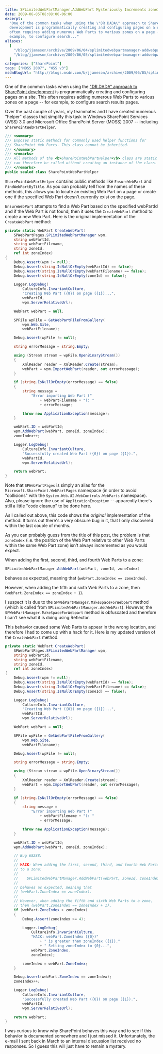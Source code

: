 ```yaml
---
title: SPLimitedWebPartManager.AddWebPart Mysteriously Increments zoneIndex
date: 2009-06-05T08:08:00-06:00
excerpt:
  "One of the common tasks when using the \"DR.DADA\" approach to SharePoint
  development is programmatically creating and configuring pages on a site. This
  often requires adding numerous Web Parts to various zones on a page -- for
  example, to configure search..."
aliases:
  [
    "/blog/jjameson/archive/2009/06/04/splimitedwebpartmanager-addwebpart-mysteriously-increments-zoneindex.aspx",
    "/blog/jjameson/archive/2009/06/05/splimitedwebpartmanager-addwebpart-mysteriously-increments-zoneindex.aspx",
  ]
categories: ["SharePoint"]
tags: ["MOSS 2007", "WSS v3"]
msdnBlogUrl: "http://blogs.msdn.com/b/jjameson/archive/2009/06/05/splimitedwebpartmanager-addwebpart-mysteriously-increments-zoneindex.aspx"
---
```


One of the common tasks when using the
["DR.DADA" approach to SharePoint development](/blog/jjameson/2009/03/31/introducing-the-dr-dada-approach-to-sharepoint-development)
is programmatically creating and configuring pages on a site. This often
requires adding numerous Web Parts to various zones on a page -- for example, to
configure search results pages.

Over the past couple of years, my teammates and I have created numerous "helper"
classes that simplify this task in Windows SharePoint Services (WSS) 3.0 and
Microsoft Office SharePoint Server (MOSS) 2007 -- including
`SharePointWebPartHelper`.

```C#
/// <summary>
/// Exposes static methods for commonly used helper functions for
/// SharePoint Web Parts. This class cannot be inherited.
/// </summary>
/// <remarks>
/// All methods of the <b>SharePointWebPartHelper</b> class are static and
/// can therefore be called without creating an instance of the class.
/// </remarks>
public sealed class SharePointWebPartHelper
```

`SharePointWebPartHelper` contains public methods like `EnsureWebPart` and
`FindWebPartByTitle`. As you can probably tell from the names of these methods,
this allows you to locate an existing Web Part on a page or create one if the
specified Web Part doesn't currently exist on the page.

`EnsureWebPart` attempts to find a Web Part based on the specified webPartId and
if the Web Part is not found, then it uses the `CreateWebPart` method to create
a new Web Part. Here is the original implementation of the `CreateWebPart`
method:

```C#
private static WebPart CreateWebPart(
    SPWebPartPages.SPLimitedWebPartManager wpm,
    string webPartId,
    string webPartFilename,
    string zoneId,
    ref int zoneIndex)
{
    Debug.Assert(wpm != null);
    Debug.Assert(string.IsNullOrEmpty(webPartId) == false);
    Debug.Assert(string.IsNullOrEmpty(webPartFilename) == false);
    Debug.Assert(string.IsNullOrEmpty(zoneId) == false);

    Logger.LogDebug(
        CultureInfo.InvariantCulture,
        "Creating Web Part ({0}) on page ({1})...",
        webPartId,
        wpm.ServerRelativeUrl);

    WebPart webPart = null;

    SPFile wpFile = GetWebPartFileFromGallery(
        wpm.Web.Site,
        webPartFilename);

    Debug.Assert(wpFile != null);

    string errorMessage = string.Empty;

    using (Stream stream = wpFile.OpenBinaryStream())
    {
        XmlReader reader = XmlReader.Create(stream);
        webPart = wpm.ImportWebPart(reader, out errorMessage);
    }

    if (string.IsNullOrEmpty(errorMessage) == false)
    {
        string message =
            "Error importing Web Part ("
                + webPartFilename + "): "
                + errorMessage;

        throw new ApplicationException(message);
    }

    webPart.ID = webPartId;
    wpm.AddWebPart(webPart, zoneId, zoneIndex);
    zoneIndex++;

    Logger.LogDebug(
        CultureInfo.InvariantCulture,
        "Successfully created Web Part ({0}) on page ({1}).",
        webPartId,
        wpm.ServerRelativeUrl);

    return webPart;
}
```

Note that `SPWebPartPages` is simply an alias for the
`Microsoft.SharePoint.WebPartPages` namespace (in order to avoid "collisions"
with the `System.Web.UI.WebControls.WebParts` namespace). Also, please ignore
the use of `ApplicationException` -- apparently there's still a little "code
cleanup" to be done here.

As I called out above, this code shows the _original_ implementation of the
method. It turns out there's a very obscure bug in it, that I only discovered
within the last couple of months.

As you can probably guess from the title of this post, the problem is that
`zoneIndex` (i.e. the position of the Web Part relative to other Web Parts
within the same Web Part zone) isn't always incremented as you would expect.

When adding the first, second, third, and fourth Web Parts to a zone:

```C#
SPLimitedWebPartManager.AddWebPart(webPart, zoneId, zoneIndex)
```

behaves as expected, meaning that (`webPart.ZoneIndex == zoneIndex`).

However, when adding the fifth and sixth Web Parts to a zone, then
(`webPart.ZoneIndex == zoneIndex + 1`).

I suspect it is due to the `SPWebPartManager.MakeSpaceForWebpart` method (which
is called from `SPLimitedWebPartManager.AddWebPart`). However, the
`SPWebPartManager.MakeSpaceForWebpart` method is obfuscated and therefore I
can't see what it is doing using Reflector.

This behavior caused some Web Parts to appear in the wrong location, and
therefore I had to come up with a hack for it. Here is my updated version of the
`CreateWebPart` method:

```C#
private static WebPart CreateWebPart(
    SPWebPartPages.SPLimitedWebPartManager wpm,
    string webPartId,
    string webPartFilename,
    string zoneId,
    ref int zoneIndex)
{
    Debug.Assert(wpm != null);
    Debug.Assert(string.IsNullOrEmpty(webPartId) == false);
    Debug.Assert(string.IsNullOrEmpty(webPartFilename) == false);
    Debug.Assert(string.IsNullOrEmpty(zoneId) == false);

    Logger.LogDebug(
        CultureInfo.InvariantCulture,
        "Creating Web Part ({0}) on page ({1})...",
        webPartId,
        wpm.ServerRelativeUrl);

    WebPart webPart = null;

    SPFile wpFile = GetWebPartFileFromGallery(
        wpm.Web.Site,
        webPartFilename);

    Debug.Assert(wpFile != null);

    string errorMessage = string.Empty;

    using (Stream stream = wpFile.OpenBinaryStream())
    {
        XmlReader reader = XmlReader.Create(stream);
        webPart = wpm.ImportWebPart(reader, out errorMessage);
    }

    if (string.IsNullOrEmpty(errorMessage) == false)
    {
        string message =
            "Error importing Web Part ("
                + webPartFilename + "): "
                + errorMessage;

        throw new ApplicationException(message);
    }

    webPart.ID = webPartId;
    wpm.AddWebPart(webPart, zoneId, zoneIndex);

    // Bug 68288:
    //
    // HACK: When adding the first, second, third, and fourth Web Parts
    // to a zone:
    //
    //    SPLimitedWebPartManager.AddWebPart(webPart, zoneId, zoneIndex)
    //
    // behaves as expected, meaning that
    // (webPart.ZoneIndex == zoneIndex).
    //
    // However, when adding the fifth and sixth Web Parts to a zone,
    // then (webPart.ZoneIndex == zoneIndex + 1).
    if (webPart.ZoneIndex > zoneIndex)
    {
        Debug.Assert(zoneIndex >= 4);

        Logger.LogDebug(
            CultureInfo.InvariantCulture,
            "HACK: webPart.ZoneIndex ({0})"
                + " is greater than zoneIndex ({1})."
                + " Setting zoneIndex to {0}...",
            webPart.ZoneIndex,
            zoneIndex);

        zoneIndex = webPart.ZoneIndex;
    }

    Debug.Assert(webPart.ZoneIndex == zoneIndex);
    zoneIndex++;

    Logger.LogDebug(
        CultureInfo.InvariantCulture,
        "Successfully created Web Part ({0}) on page ({1}).",
        webPartId,
        wpm.ServerRelativeUrl);

    return webPart;
}
```

I was curious to know why SharePoint behaves this way and to see if this
behavior is documented somewhere and I just missed it. Unfortunately, the e-mail
I sent back in March to an internal discussion list received no responses. So I
guess this will just have to remain a mystery.
